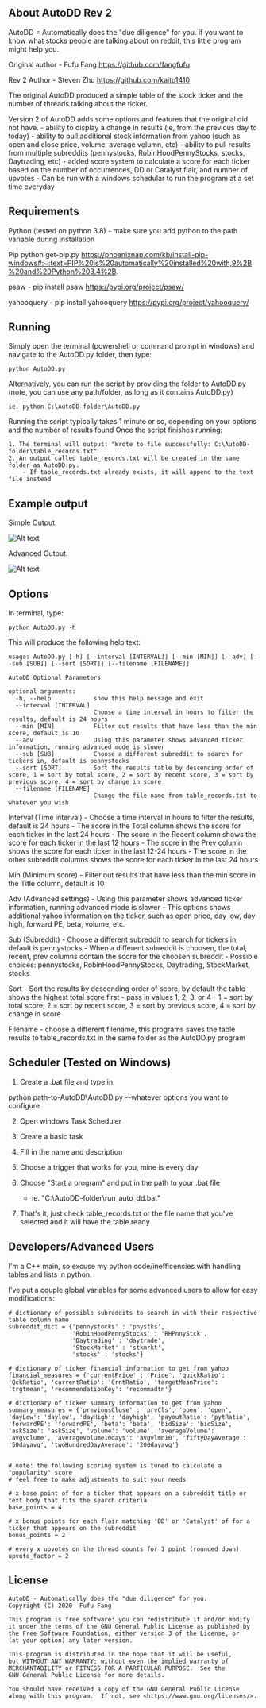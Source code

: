 ## About AutoDD Rev 2

AutoDD = Automatically does the "due diligence" for you. 
If you want to know what stocks people are talking about on reddit, this little program might help you. 

Original author - Fufu Fang https://github.com/fangfufu

Rev 2 Author - Steven Zhu https://github.com/kaito1410

The original AutoDD produced a simple table of the stock ticker and the number of threads talking about the ticker.

Version 2 of AutoDD adds some options and features that the original did not have.
	- ability to display a change in results (ie, from the previous day to today)
	- ability to pull additional stock information from yahoo (such as open and close price, volume, average volumn, etc)
	- ability to pull results from multiple subreddits (pennystocks, RobinHoodPennyStocks, stocks, Daytrading, etc)
	- added score system to calculate a score for each ticker based on the number of occurrences, DD or Catalyst flair, and number of upvotes
	- Can be run with a windows schedular to run the program at a set time everyday

## Requirements 

Python (tested on python 3.8) - make sure you add python to the path variable during installation

Pip python get-pip.py https://phoenixnap.com/kb/install-pip-windows#:~:text=PIP%20is%20automatically%20installed%20with,9%2B%20and%20Python%203.4%2B.

psaw - pip install psaw https://pypi.org/project/psaw/

yahooquery - pip install yahooquery https://pypi.org/project/yahooquery/

## Running
Simply open the terminal (powershell or command prompt in windows) and navigate to the AutoDD.py folder, then type:

    python AutoDD.py
	
Alternatively, you can run the script by providing the folder to AutoDD.py (note, you can use any path/folder, as long as it contains AutoDD.py)

	ie. python C:\AutoDD-folder\AutoDD.py

Running the script typically takes 1 minute or so, depending on your options and the number of results found
Once the script finishes running:
	
	1. The terminal will output: "Wrote to file successfully: C:\AutoDD-folder\table_records.txt"
	2. An output called table_records.txt will be created in the same folder as AutoDD.py.
		- If table_records.txt already exists, it will append to the text file instead 

## Example output

Simple Output:

![Alt text](simple_autodd.JPG?raw=true "Title")

Advanced Output:

![Alt text](advanced_autodd.JPG?raw=true "Title")

## Options

In terminal, type:

	python AutoDD.py -h
	
This will produce the following help text:

	usage: AutoDD.py [-h] [--interval [INTERVAL]] [--min [MIN]] [--adv] [--sub [SUB]] [--sort [SORT]] [--filename [FILENAME]]

	AutoDD Optional Parameters

	optional arguments:
	  -h, --help            show this help message and exit
	  --interval [INTERVAL]
							Choose a time interval in hours to filter the results, default is 24 hours
	  --min [MIN]           Filter out results that have less than the min score, default is 10
	  --adv                 Using this parameter shows advanced ticker information, running advanced mode is slower
	  --sub [SUB]           Choose a different subreddit to search for tickers in, default is pennystocks
	  --sort [SORT]         Sort the results table by descending order of score, 1 = sort by total score, 2 = sort by recent score, 3 = sort by previous score, 4 = sort by change in score
	  --filename [FILENAME]
							Change the file name from table_records.txt to whatever you wish
			
			
Interval (Time interval)
	- Choose a time interval in hours to filter the results, default is 24 hours
	- The score in the Total column shows the score for each ticker in the last 24 hours
	- The score in the Recent column shows the score for each ticker in the last 12 hours
	- The score in the Prev column shows the score for each ticker in the last 12-24 hours
	- The score in the other subreddit columns shows the score for each ticker in the last 24 hours
	
Min (Minimum score)
	- Filter out results that have less than the min score in the Title column, default is 10
	
Adv (Advanced settings)
	- Using this parameter shows advanced ticker information, running advanced mode is slower
	- This options shows additional yahoo information on the ticker, such as open price, day low, day high, forward PE, beta, volume, etc.
	
Sub (Subreddit)
	- Choose a different subreddit to search for tickers in, default is pennystocks
	- When a different subreddit is choosen, the total, recent, prev columns contain the score for the choosen subreddit
	- Possible choices: pennystocks, RobinHoodPennyStocks, Daytrading, StockMarket, stocks

Sort
	- Sort the results by descending order of score, by default the table shows the highest total score first
	-  pass in values 1, 2, 3, or 4
	- 1 = sort by total score, 2 = sort by recent score, 3 = sort by previous score, 4 = sort by change in score

Filename
	- choose a different filename, this programs saves the table results to table_records.txt in the same folder as the AutoDD.py program
	
## Scheduler (Tested on Windows) 
	
1. Create a .bat file and type in:

python path-to-AutoDD\AutoDD.py --whatever options you want to configure

2. Open windows Task Scheduler

3. Create a basic task

4. Fill in the name and description

5. Choose a trigger that works for you, mine is every day

6. Choose "Start a program" and put in the path to your .bat file 
	- ie. "C:\AutoDD-folder\run_auto_dd.bat"
	
7. That's it, just check table_records.txt or the file name that you've selected and it will have the table ready
	
## Developers/Advanced Users

I'm a C++ main, so excuse my python code/inefficencies with handling tables and lists in python.

I've put a couple global variables for some advanced users to allow for easy modifications:

	# dictionary of possible subreddits to search in with their respective table column name
	subreddit_dict = {'pennystocks' : 'pnystks',
					  'RobinHoodPennyStocks' : 'RHPnnyStck',
					  'Daytrading' : 'daytrade',
					  'StockMarket' : 'stkmrkt',
					  'stocks' : 'stocks'}

	# dictionary of ticker financial information to get from yahoo
	financial_measures = {'currentPrice' : 'Price', 'quickRatio': 'QckRatio', 'currentRatio': 'CrntRatio', 'targetMeanPrice': 'trgtmean', 'recommendationKey': 'recommadtn'}

	# dictionary of ticker summary information to get from yahoo
	summary_measures = {'previousClose' : 'prvCls', 'open': 'open', 'dayLow': 'daylow', 'dayHigh': 'dayhigh', 'payoutRatio': 'pytRatio', 'forwardPE': 'forwardPE', 'beta': 'beta', 'bidSize': 'bidSize', 'askSize': 'askSize', 'volume': 'volume', 'averageVolume': 'avgvolume', 'averageVolume10days': 'avgvlmn10', 'fiftyDayAverage': '50dayavg', 'twoHundredDayAverage': '200dayavg'}


	# note: the following scoring system is tuned to calculate a "popularity" score
	# feel free to make adjustments to suit your needs

	# x base point of for a ticker that appears on a subreddit title or text body that fits the search criteria
	base_points = 4

	# x bonus points for each flair matching 'DD' or 'Catalyst' of for a ticker that appears on the subreddit
	bonus_points = 2

	# every x upvotes on the thread counts for 1 point (rounded down)
	upvote_factor = 2	

## License

    AutoDD - Automatically does the "due diligence" for you. 
    Copyright (C) 2020  Fufu Fang

    This program is free software: you can redistribute it and/or modify
    it under the terms of the GNU General Public License as published by
    the Free Software Foundation, either version 3 of the License, or
    (at your option) any later version.

    This program is distributed in the hope that it will be useful,
    but WITHOUT ANY WARRANTY; without even the implied warranty of
    MERCHANTABILITY or FITNESS FOR A PARTICULAR PURPOSE.  See the
    GNU General Public License for more details.

    You should have received a copy of the GNU General Public License
    along with this program.  If not, see <https://www.gnu.org/licenses/>.
